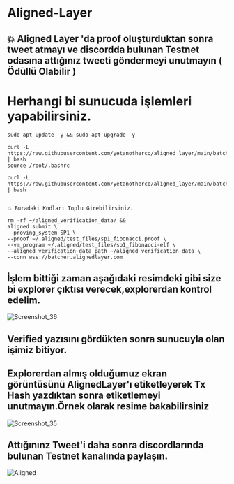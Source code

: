 # Aligned-Layer

## 💥 Aligned Layer 'da proof oluşturduktan sonra tweet atmayı ve discordda bulunan Testnet odasına attığınız tweeti göndermeyi unutmayın ( Ödüllü Olabilir )

# Herhangi bi sunucuda işlemleri yapabilirsiniz.

```console
sudo apt update -y && sudo apt upgrade -y

curl -L https://raw.githubusercontent.com/yetanotherco/aligned_layer/main/batcher/aligned/install_aligned.sh | bash
source /root/.bashrc

curl -L https://raw.githubusercontent.com/yetanotherco/aligned_layer/main/batcher/aligned/get_proof_test_files.sh | bash
```

```console

💥 Buradaki Kodları Toplu Girebilirsiniz.

rm -rf ~/aligned_verification_data/ &&
aligned submit \
--proving_system SP1 \
--proof ~/.aligned/test_files/sp1_fibonacci.proof \
--vm_program ~/.aligned/test_files/sp1_fibonacci-elf \
--aligned_verification_data_path ~/aligned_verification_data \
--conn wss://batcher.alignedlayer.com
```
## İşlem bittiği zaman aşağıdaki resimdeki gibi size bi explorer çıktısı verecek,explorerdan kontrol edelim.

![Screenshot_36](https://github.com/Testnetnodes/Aligned-Layer/assets/115115403/ab28359d-3b60-40d0-ad8d-fdbdc4798c94)

## Verified yazısını gördükten sonra sunucuyla olan işimiz bitiyor.

## Explorerdan almış olduğumuz ekran görüntüsünü AlignedLayer'ı etiketleyerek Tx Hash yazdıktan sonra etiketlemeyi unutmayın.Örnek olarak resime bakabilirsiniz

![Screenshot_35](https://github.com/Testnetnodes/Aligned-Layer/assets/115115403/0ee55c29-d33b-4313-a238-baa482878195)


## Attığınınz Tweet'i daha sonra discordlarında bulunan Testnet kanalında paylaşın.

![Aligned](https://github.com/Testnetnodes/Aligned-Layer/assets/115115403/baf79817-df65-47ce-9fa1-a824ce2748bf)

